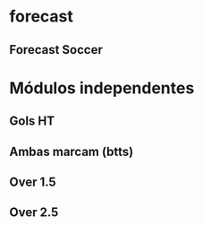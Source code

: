# forecast
## Forecast Soccer

# Módulos independentes
## Gols HT
## Ambas marcam (btts)
## Over 1.5
## Over 2.5